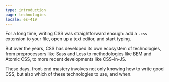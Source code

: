 ```yaml
---
type: introduction
page: technologies
locale: es-419
---
```


For a long time, writing CSS was straightforward enough: add a `.css` extension to your file, open up a text editor, and start typing. 

But over the years, CSS has developed its own ecosystem of technologies, from preprocessors like Sass and Less to methodologies like BEM and Atomic CSS, to more recent developments like CSS-in-JS. 

These days, front-end mastery involves not only knowing how to write good CSS, but also which of these technologies to use, and when. 